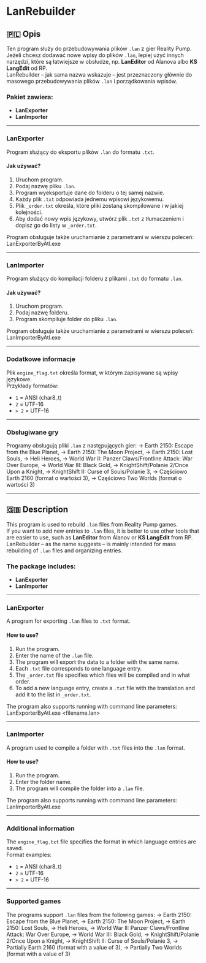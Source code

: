 # LanRebuilder

## 🇵🇱 Opis

Ten program służy do przebudowywania plików `.lan` z gier Reality Pump.  
Jeżeli chcesz dodawać nowe wpisy do plików `.lan`, lepiej użyć innych narzędzi, które są łatwiejsze w obsłudze, np. **LanEditor** od Alanova albo **KS LangEdit** od RP.  
LanRebuilder – jak sama nazwa wskazuje – jest przeznaczony głównie do masowego przebudowywania plików `.lan` i porządkowania wpisów.  

### Pakiet zawiera:
- **LanExporter**
- **LanImporter**

---

### LanExporter
Program służący do eksportu plików `.lan` do formatu `.txt`.

#### Jak używać?
1. Uruchom program.
2. Podaj nazwę pliku `.lan`.
3. Program wyeksportuje dane do folderu o tej samej nazwie.
4. Każdy plik `.txt` odpowiada jednemu wpisowi językowemu.
5. Plik `_order.txt` określa, które pliki zostaną skompilowane i w jakiej kolejności.
6. Aby dodać nowy wpis językowy, utwórz plik `.txt` z tłumaczeniem i dopisz go do listy w `_order.txt`.

Program obsługuje także uruchamianie z parametrami w wierszu poleceń:<br>
LanExporterByAtl.exe <nazwa pliku.lan><br>

---

### LanImporter
Program służący do kompilacji folderu z plikami `.txt` do formatu `.lan`.

#### Jak używać?
1. Uruchom program.
2. Podaj nazwę folderu.
3. Program skompiluje folder do pliku `.lan`.

Program obsługuje także uruchamianie z parametrami w wierszu poleceń:<br>
LanImporterByAtl.exe <nazwa folderu><br>

---

### Dodatkowe informacje
Plik `engine_flag.txt` określa format, w którym zapisywane są wpisy językowe.  
Przykłady formatów:
- `1` = ANSI (char8_t)  
- `2` = UTF-16  
- `> 2` = UTF-16  

---

### Obsługiwane gry
Programy obsługują pliki `.lan` z następujących gier:
-> Earth 2150: Escape from the Blue Planet,
-> Earth 2150: The Moon Project,
-> Earth 2150: Lost Souls,
-> Heli Heroes,
-> World War II: Panzer Claws/Frontline Attack: War Over Europe,
-> World War III: Black Gold,
-> KnightShift/Polanie 2/Once Upon a Knight,
-> KnightShift II: Curse of Souls/Polanie 3,
-> Częściowo Earth 2160 (format o wartości 3),
-> Częściowo Two Worlds (format o wartości 3)

---

## 🇬🇧 Description

This program is used to rebuild `.lan` files from Reality Pump games.  
If you want to add new entries to `.lan` files, it is better to use other tools that are easier to use, such as **LanEditor** from Alanov or **KS LangEdit** from RP.  
LanRebuilder – as the name suggests – is mainly intended for mass rebuilding of `.lan` files and organizing entries.  

### The package includes:
- **LanExporter**
- **LanImporter**

---

### LanExporter
A program for exporting `.lan` files to `.txt` format.

#### How to use?
1. Run the program.
2. Enter the name of the `.lan` file.
3. The program will export the data to a folder with the same name.
4. Each `.txt` file corresponds to one language entry.
5. The `_order.txt` file specifies which files will be compiled and in what order.
6. To add a new language entry, create a `.txt` file with the translation and add it to the list in `_order.txt`.

The program also supports running with command line parameters:<br>
LanExporterByAtl.exe <filename.lan><br>

---

### LanImporter
A program used to compile a folder with `.txt` files into the `.lan` format.

#### How to use?
1. Run the program.
2. Enter the folder name.
3. The program will compile the folder into a `.lan` file.

The program also supports running with command line parameters:<br>
LanImporterByAtl.exe <folder name><br>

---

### Additional information
The `engine_flag.txt` file specifies the format in which language entries are saved.  
Format examples:
- `1` = ANSI (char8_t)  
- `2` = UTF-16  
- `> 2` = UTF-16  

---

### Supported games
The programs support `.lan` files from the following games:
-> Earth 2150: Escape from the Blue Planet,
-> Earth 2150: The Moon Project,
-> Earth 2150: Lost Souls,
-> Heli Heroes,
-> World War II: Panzer Claws/Frontline Attack: War Over Europe,
-> World War III: Black Gold,
-> KnightShift/Polanie 2/Once Upon a Knight,
-> KnightShift II: Curse of Souls/Polanie 3,
-> Partially Earth 2160 (format with a value of 3),
-> Partially Two Worlds (format with a value of 3)